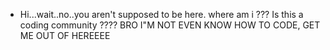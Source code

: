 - Hi...wait..no..you aren't supposed to be here.
where am i ??? Is this a coding community ????
BRO I"M NOT EVEN KNOW HOW TO CODE, GET ME OUT OF HEREEEE

<!---
kennieArtworks/kennieArtworks is a ✨ special ✨ repository because its `README.md` (this file) appears on your GitHub profile.
You can click the Preview link to take a look at your changes.
--->
